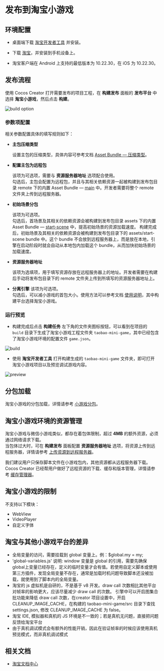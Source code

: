 # 发布到淘宝小游戏

## 环境配置

- 桌面端下载 [淘宝开发者工具](https://developer.taobao.com/?spm=a219a.15212435.0.0.6a14669aEQ2g6k) 并安装。

- 下载 [淘宝](https://market.m.taobao.com/app/fdilab/download-page/main/index.html)，并安装到手机设备上。

- 淘宝客户端在 Android 上支持的最低版本为 10.22.30，在 iOS 为 10.22.30。

## 发布流程

使用 Cocos Creator 打开需要发布的项目工程，在 **构建发布** 面板的 **发布平台** 中选择 **淘宝小游戏**，然后点击 **构建**。

![build option](./publish-taobao-mini-game/build_option.png)

### 参数项配置

相关参数配置具体的填写规则如下：

- **主包压缩类型**

  设置主包的压缩类型，具体内容可参考文档 [Asset Bundle — 压缩类型](../../asset/bundle.md#%E5%8E%8B%E7%BC%A9%E7%B1%BB%E5%9E%8B)。

- **配置主包为远程包**

  该项为可选项，需要与 **资源服务器地址** 选项配合使用。<br>
  勾选后，主包会配置为远程包，并且与其相关依赖资源一起被构建到发布包目录 remote 下的内置 Asset Bundle — [main](../../asset/bundle.md#%E5%86%85%E7%BD%AE-asset-bundle) 中。开发者需要将整个 remote 文件夹上传到远程服务器。

- **初始场景分包**

  该项为可选项。<br>
  勾选后，首场景及其相关的依赖资源会被构建到发布包目录 assets 下的内置 Asset Bundle — [start-scene](../../asset/bundle.md#%E5%86%85%E7%BD%AE-asset-bundle) 中，提高初始场景的资源加载速度。
  构建完成后，初始场景及其相关的依赖资源会被构建到发布包目录下的 assets/start-scene bundle 中。这个 bundle 不会放到远程服务器上，而是放在本地，引擎在启动阶段时就会自动从本地包内加载这个 bundle，从而加快初始场景的加载速度。

- **资源服务器地址**

  该项为选填项，用于填写资源存放在远程服务器上的地址。开发者需要在构建后手动将发布包目录下的 remote 文件夹上传到所填写的资源服务器地址上。

- **分离引擎**
  该项为可选项。<br>
  勾选后，可以减小游戏的首包大小。使用方法可以参考文档 [使用说明](./taobaominigame-plugin.md)，其中构建平台选择淘宝小游戏。

### 运行预览

- 构建完成后点击 **构建任务** 左下角的文件夹图标按钮，可以看到在项目的 `build` 目录下生成了淘宝小游戏工程文件夹 `taobao-mini-game`，其中已经包含了淘宝小游戏环境的配置文件 `game.json`。

![build](./publish-taobao-mini-game/build.png)

- 使用 **淘宝开发者工具** 打开构建生成的 `taobao-mini-game` 文件夹，即可打开淘宝小游戏项目以及预览调试游戏内容。

![preview](./publish-taobao-mini-game/preview.png)
  
## 分包加载

淘宝小游戏的分包加载，详情请参考 [小游戏分包](subpackage.md)。

## 淘宝小游戏环境的资源管理

淘宝小游戏与微信小游戏类似，都存在着包体限制，超过 **4MB** 的额外资源，必须通过网络请求下载。<br>当包体过大时，可在 **构建发布** 面板配置 **资源服务器地址** 选项，将资源上传到远程服务器，详情请参考 [上传资源到远程服务器](../../asset/cache-manager.md)。

我们建议用户只保存脚本文件在小游戏包内，其他资源都从远程服务器下载。Cocos Creator 已经帮用户做好了远程资源的下载、缓存和版本管理，详情请参考 [缓存管理器](../../asset/cache-manager.md)。

## 淘宝小游戏的限制

不支持以下模块：

- WebView
- VideoPlayer
- 自定义字体

## 淘宝与其他小游戏平台的差异

- 全局变量的访问，需要挂载到 global 变量上。例：$global.my = my;
- 'global-variables.js' 说明: window 变量是 global 的引用，需要先确保 global上变量已经存在，定义的临时变量才会有值。若使用自定义脚本或使用第三方插件，发现全局变量不存在，通常是加载时机问题导致脚本还没被加载，就使用到了脚本内的全局变量。
- 淘宝的 js 虚拟机是自研的，不是基于 v8 开发。draw call 次数相比其他平台对帧率的影响更大，应该尽量减少 draw call 的次数。 引擎中可以开启图集合批功能来降低 draw call 次数，在creator 项目设置中，开启 CLEANUP_IMAGE_CACHE，在构建的 taobao-mini-game/src 目录下查找 settings.json, 修改 CLEANUP_IMAGE_CACHE 为 false。
- 淘宝 IDE, 模拟器和真机的 JS 环境是不一致的；若是真机无问题，直接把问题反馈给淘宝平台
- 由于真机调试模式会有额外的性能开销，因此在验证帧率的时候应该使用真机预览模式，而非真机调试模式

## 相关文档 

- [淘宝文档中心](https://miniapp.open.taobao.com/doc.htm?docId=121719&docType=1&tag=game-dev)
